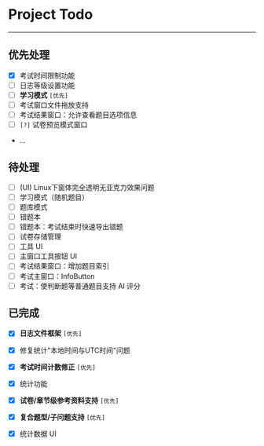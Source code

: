 ﻿# Project Todo

---

## 优先处理

- [X] 考试时间限制功能
- [ ] 日志等级设置功能
- [ ] **学习模式** `[优先]`
- [ ] 考试窗口文件拖放支持
- [ ] 考试结果窗口：允许查看题目选项信息
- [ ] `[?]` 试卷预览模式窗口
- ...

## 待处理

- [ ] (UI) Linux下窗体完全透明无亚克力效果问题
- [ ] 学习模式（随机题目）
- [ ] 题库模式
- [ ] 错题本
- [ ] 错题本：考试结束时快速导出错题
- [ ] 试卷存储管理
- [ ] 工具 UI
- [ ] 主窗口工具按钮 UI
- [ ] 考试结果窗口：增加题目索引
- [ ] 考试主窗口：InfoButton
- [ ] 考试：使判断题等普通题目支持 AI 评分

## 已完成

- [X] **日志文件框架** `[优先]`
- [X] 修复统计"本地时间与UTC时间"问题
- [X] **考试时间计数修正** `[优先]`
- [X] 统计功能
- [X] **试卷/章节级参考资料支持** `[优先]`
- [X] **复合题型/子问题支持** `[优先]`
- [X] 统计数据 UI


